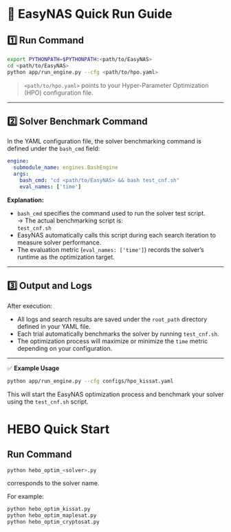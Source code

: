 # 🚀 EasyNAS Quick Run Guide

## 1️⃣ Run Command

```bash
export PYTHONPATH=$PYTHONPATH:<path/to/EasyNAS>
cd <path/to/EasyNAS>
python app/run_engine.py --cfg <path/to/hpo.yaml>
```

> `<path/to/hpo.yaml>` points to your Hyper-Parameter Optimization (HPO) configuration file.

---

## 2️⃣ Solver Benchmark Command

In the YAML configuration file, the solver benchmarking command is defined under the `bash_cmd` field:

```yaml
engine:
  submodule_name: engines.BashEngine
  args:
    bash_cmd: "cd <path/to/EasyNAS> && bash test_cnf.sh"
    eval_names: ['time']
```

**Explanation:**
- `bash_cmd` specifies the command used to run the solver test script.  
  → The actual benchmarking script is:  
  `test_cnf.sh`
- EasyNAS automatically calls this script during each search iteration to measure solver performance.
- The evaluation metric (`eval_names: ['time']`) records the solver’s runtime as the optimization target.

---

## 3️⃣ Output and Logs

After execution:
- All logs and search results are saved under the `root_path` directory defined in your YAML file.  
- Each trial automatically benchmarks the solver by running `test_cnf.sh`.  
- The optimization process will maximize or minimize the `time` metric depending on your configuration.

---

✅ **Example Usage**

```bash
python app/run_engine.py --cfg configs/hpo_kissat.yaml
```

This will start the EasyNAS optimization process and benchmark your solver using the `test_cnf.sh` script.

# HEBO Quick Start

## Run Command

```bash
python hebo_optim_<solver>.py
```
<solver> corresponds to the solver name.

For example:

```bash
python hebo_optim_kissat.py
python hebo_optim_maplesat.py
python hebo_optim_cryptosat.py
```
